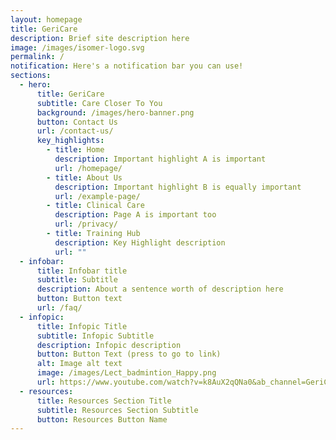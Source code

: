 ```yaml
---
layout: homepage
title: GeriCare
description: Brief site description here
image: /images/isomer-logo.svg
permalink: /
notification: Here's a notification bar you can use!
sections:
  - hero:
      title: GeriCare
      subtitle: Care Closer To You
      background: /images/hero-banner.png
      button: Contact Us
      url: /contact-us/
      key_highlights:
        - title: Home
          description: Important highlight A is important
          url: /homepage/
        - title: About Us
          description: Important highlight B is equally important
          url: /example-page/
        - title: Clinical Care
          description: Page A is important too
          url: /privacy/
        - title: Training Hub
          description: Key Highlight description
          url: ""
  - infobar:
      title: Infobar title
      subtitle: Subtitle
      description: About a sentence worth of description here
      button: Button text
      url: /faq/
  - infopic:
      title: Infopic Title
      subtitle: Infopic Subtitle
      description: Infopic description
      button: Button Text (press to go to link)
      alt: Image alt text
      image: /images/Lect_badmintion_Happy.png
      url: https://www.youtube.com/watch?v=k8AuX2qQNa0&ab_channel=GeriCare
  - resources:
      title: Resources Section Title
      subtitle: Resources Section Subtitle
      button: Resources Button Name
---
```


